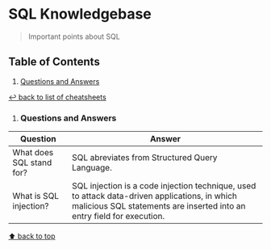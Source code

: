 # SQL Knowledgebase
> Important points about SQL

## Table of Contents

1. [Questions and Answers](#questions-and-answers)

[↩ back to list of cheatsheets](README.md#list-of-cheatsheets)

1. ### Questions and Answers

Question | Answer
-------- | --------
| What does SQL stand for? | SQL abreviates from Structured Query Language.
| What is SQL injection? | SQL injection is a code injection technique, used to attack data-driven applications, in which malicious SQL statements are inserted into an entry field for execution.

[⬆ back to top](#table-of-contents)
